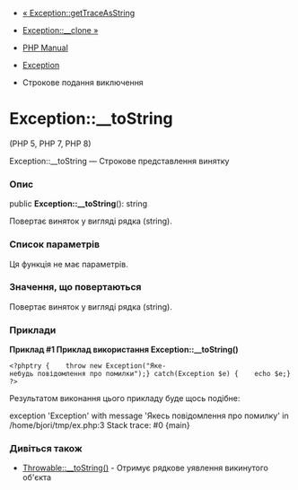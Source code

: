 - [« Exception::getTraceAsString](exception.gettraceasstring.md)
- [Exception::\_\_clone »](exception.clone.md)

- [PHP Manual](index.md)
- [Exception](class.exception.md)
- Строкове подання виключення

# Exception::\_\_toString

(PHP 5, PHP 7, PHP 8)

Exception::\_\_toString — Строкове представлення винятку

### Опис

public **Exception::\_\_toString**(): string

Повертає виняток у вигляді рядка (string).

### Список параметрів

Ця функція не має параметрів.

### Значення, що повертаються

Повертає виняток у вигляді рядка (string).

### Приклади

**Приклад #1 Приклад використання **Exception::\_\_toString()****

` <?phptry {    throw new Exception("Яке-небудь повідомлення про помилки");} catch(Exception $e) {    echo $e;}?> `

Результатом виконання цього прикладу буде щось подібне:

exception 'Exception' with message 'Якесь повідомлення про помилку' in /home/bjori/tmp/ex.php:3
Stack trace:
#0 {main}

### Дивіться також

- [Throwable::\_\_toString()](throwable.tostring.md) - Отримує
рядкове уявлення викинутого об'єкта
